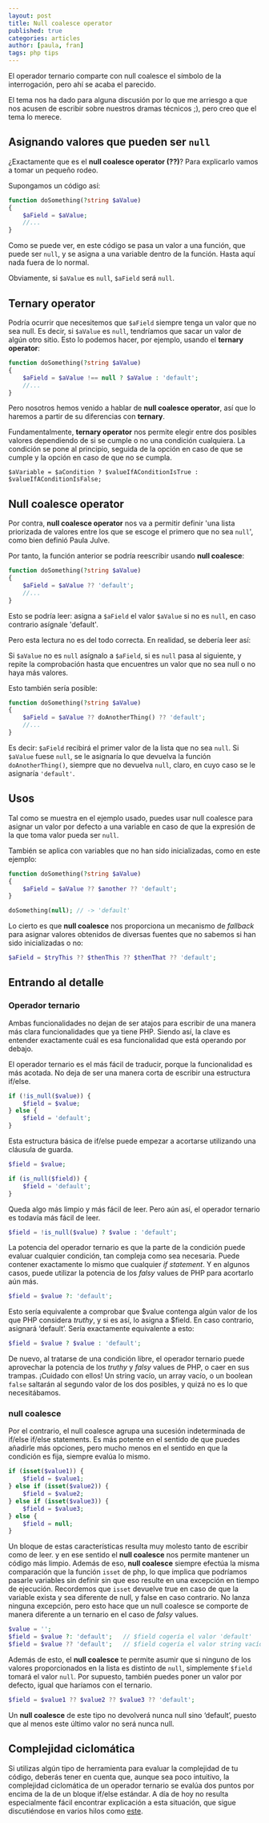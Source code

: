 ```yaml
---
layout: post
title: Null coalesce operator
published: true
categories: articles
author: [paula, fran]
tags: php tips
---
```


El operador ternario comparte con null coalesce el símbolo de la interrogación, pero ahí se acaba el parecido.

El tema nos ha dado para alguna discusión por lo que me arriesgo a que nos acusen de escribir sobre nuestros dramas técnicos ;), pero creo que el tema lo merece.

## Asignando valores que pueden ser `null`

¿Exactamente que es el **null coalesce operator (??)**? Para explicarlo vamos a tomar un pequeño rodeo.

Supongamos un código así:

```php
function doSomething(?string $aValue)
{
    $aField = $aValue;
    //...
}
```

Como se puede ver, en este código se pasa un valor a una función, que puede ser `null`, y se asigna a una variable dentro de la función. Hasta aquí nada fuera de lo normal.

Obviamente, si `$aValue` es `null`, `$aField` será `null`.

## Ternary operator

Podría ocurrir que necesitemos que `$aField` siempre tenga un valor que no sea null. Es decir, si `$aValue` es `null`, tendríamos que sacar un valor de algún otro sitio. Esto lo podemos hacer, por ejemplo, usando el **ternary operator**:

```php
function doSomething(?string $aValue)
{
    $aField = $aValue !== null ? $aValue : 'default';
    //...
}
```

Pero nosotros hemos venido a hablar de **null coalesce operator**, así que lo haremos a partir de su diferencias con **ternary**.

Fundamentalmente, **ternary operator** nos permite elegir entre dos posibles valores dependiendo de si se cumple o no una condición cualquiera. La condición se pone al principio, seguida de la opción en caso de que se cumple y la opción en caso de que no se cumpla.

```
$aVariable = $aCondition ? $valueIfAConditionIsTrue : $valueIfAConditionIsFalse;
```

## Null coalesce operator

Por contra, **null coalesce operator** nos va a permitir definir 'una lista priorizada de valores entre los que se escoge el primero que no sea `null`', como bien definió Paula Julve.

Por tanto, la función anterior se podría reescribir usando **null coalesce**:

```php
function doSomething(?string $aValue)
{
    $aField = $aValue ?? 'default';
    //...
}
```

Esto se podría leer: asigna a `$aField` el valor `$aValue` si no es `null`, en caso contrario asígnale 'default'.

Pero esta lectura no es del todo correcta. En realidad, se debería leer así:

Si `$aValue` no es `null` asígnalo a `$aField`, si es `null` pasa al siguiente, y repite la comprobación hasta que encuentres un valor que no sea null o no haya más valores.

Esto también sería posible:

```php
function doSomething(?string $aValue)
{
    $aField = $aValue ?? doAnotherThing() ?? 'default';
    //...
}
```

Es decir: `$aField` recibirá el primer valor de la lista que no sea `null`. Si `$aValue` fuese `null`, se le asignaría lo que devuelva la función `doAnotherThing()`, siempre que no devuelva `null`, claro, en cuyo caso se le asignaría `'default'`.

## Usos

Tal como se muestra en el ejemplo usado, puedes usar null coalesce para asignar un valor por defecto a una variable en caso de que la expresión de la que toma valor pueda ser `null`.

También se aplica con variables que no han sido inicializadas, como en este ejemplo:

```php
function doSomething(?string $aValue)
{
    $aField = $aValue ?? $another ?? 'default';
}

doSomething(null); // -> 'default'
```

Lo cierto es que **null coalesce** nos proporciona un mecanismo de *fallback* para asignar valores obtenidos de diversas fuentes que no sabemos si han sido inicializadas o no:

```php
$aField = $tryThis ?? $thenThis ?? $thenThat ?? 'default';
```


## Entrando al detalle

### Operador ternario

Ambas funcionalidades no dejan de ser atajos para escribir de una manera más clara funcionalidades que ya tiene PHP. Siendo así, la clave es entender exactamente cuál es esa funcionalidad que está operando por debajo.

El operador ternario es el más fácil de traducir, porque la funcionalidad es más acotada. No deja de ser una manera corta de escribir una estructura if/else.

```php
if (!is_null($value)) {
    $field = $value;
} else {
    $field = 'default';
}
```

Esta estructura básica de if/else puede empezar a acortarse utilizando una cláusula de guarda.

```php
$field = $value;

if (is_null($field)) {
    $field = 'default';
}
```

Queda algo más limpio y más fácil de leer. Pero aún así, el operador ternario es todavía más fácil de leer.

````php
$field = !is_null($value) ? $value : 'default';
````

La potencia del operador ternario es que la parte de la condición puede evaluar cualquier condición, tan compleja como sea necesaria. Puede contener exactamente lo mismo que cualquier *if statement*. Y en algunos casos, puede utilizar la potencia de los *falsy* values de PHP para acortarlo aún más.

````php
$field = $value ?: 'default';
````

Esto sería equivalente a comprobar que $value contenga algún valor de los que PHP considera *truthy*, y si es así, lo asigna a $field. En caso contrario, asignará ‘default’. Sería exactamente equivalente a esto:

```php
$field = $value ? $value : 'default';
```

De nuevo, al tratarse de una condición libre, el operador ternario puede aprovechar la potencia de los *truthy* y *falsy* values de PHP, o caer en sus trampas. ¡Cuidado con ellos! Un string vacío, un array vacío, o un boolean `false` saltarán al segundo valor de los dos posibles, y quizá no es lo que necesitábamos.


### null coalesce

Por el contrario, el null coalesce agrupa una sucesión indeterminada de if/else if/else statements. Es más potente en el sentido de que puedes añadirle más opciones, pero mucho menos en el sentido en que la condición es fija, siempre evalúa lo mismo.

```php
if (isset($value1)) {
    $field = $value1;
} else if (isset($value2)) {
    $field = $value2;
} else if (isset($value3)) {
    $field = $value3;
} else {
    $field = null;
}
```

Un bloque de estas características resulta muy molesto tanto de escribir como de leer. y en ese sentido el **null coalesce** nos permite mantener un código más limpio. Además de eso, **null coalesce** siempre efectúa la misma comparación que la función `isset` de php, lo que implica que podríamos pasarle variables sin definir sin que eso resulte en una excepción en tiempo de ejecución. Recordemos que `isset` devuelve true en caso de que la variable exista y sea diferente de null, y false en caso contrario. No lanza ninguna excepción, pero esto hace que un null coalesce se comporte de manera diferente a un ternario en el caso de *falsy* values.

```php
$value = '';
$field = $value ?: 'default';   // $field cogería el valor 'default'
$field = $value ?? 'default';   // $field cogería el valor string vacío
```

Además de esto, el **null coalesce** te permite asumir que si ninguno de los valores proporcionados en la lista es distinto de `null`, simplemente `$field` tomará el valor `null`. Por supuesto, también puedes poner un valor por defecto, igual que haríamos con el ternario.

```php
$field = $value1 ?? $value2 ?? $value3 ?? 'default';
```

Un **null coalesce** de este tipo no devolverá nunca null sino ‘default’, puesto que al menos este último valor no será nunca null.


## Complejidad ciclomática

Si utilizas algún tipo de herramienta para evaluar la complejidad de tu código, deberás tener en cuenta que, aunque sea poco intuitivo, la complejidad ciclomática de un operador ternario se evalúa dos puntos por encima de la de un bloque if/else estándar. A día de hoy no resulta especialmente fácil encontrar explicación a esta situación, que sigue discutiéndose en varios hilos como [este](https://stackoverflow.com/questions/24197973/why-is-the-ternary-operator-more-complex-than-if-else).

